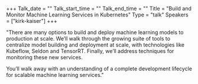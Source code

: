 +++
Talk_date = ""
Talk_start_time = ""
Talk_end_time = ""
Title = "Build and Monitor Machine Learning Services in Kubernetes"
Type = "talk"
Speakers = ["kirk-kaiser"]
+++

"There are many options to build and deploy machine learning models to production at scale. We’ll walk through the growing suite of tools to centralize model building and deployment at scale, with technologies like Kubeflow, Seldon and TensorRT. Finally, we’ll address techniques for monitoring these new services.

You’ll walk away with an understanding of a complete development lifecycle for scalable machine learning services."
